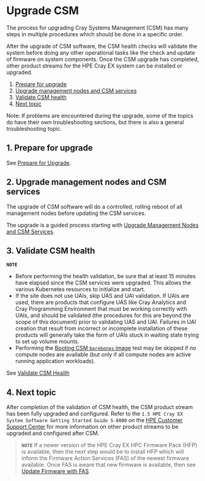 # Upgrade CSM

The process for upgrading Cray Systems Management (CSM) has many steps in multiple procedures which should be done in a specific order.

After the upgrade of CSM software, the CSM health checks will validate the system before doing any other operational
tasks like the check and update of firmware on system components. Once the CSM upgrade has completed, other
product streams for the HPE Cray EX system can be installed or upgraded.

1. [Prepare for upgrade](#1-prepare-for-upgrade)
1. [Upgrade management nodes and CSM services](#2-upgrade-management-nodes-and-csm-services)
1. [Validate CSM health](#3-validate-csm-health)
1. [Next topic](#4-next-topic)

Note: If problems are encountered during the upgrade, some of the topics do have their own troubleshooting
sections, but there is also a general troubleshooting topic.

## 1. Prepare for upgrade

See [Prepare for Upgrade](prepare_for_upgrade.md).

## 2. Upgrade management nodes and CSM services

The upgrade of CSM software will do a controlled, rolling reboot of all management nodes before updating the CSM services.

The upgrade is a guided process starting with [Upgrade Management Nodes and CSM Services](1.2/README.md).

## 3. Validate CSM health

 **`NOTE`**

- Before performing the health validation, be sure that at least 15 minutes have elapsed
  since the CSM services were upgraded. This allows the various Kubernetes resources to
  initialize and start.
- If the site does not use UAIs, skip UAS and UAI validation. If UAIs are used, there are
  products that configure UAS like Cray Analytics and Cray Programming Environment that
  must be working correctly with UAIs, and should be validated (the procedures for this are
  beyond the scope of this document) prior to validating UAS and UAI. Failures in UAI creation that result
  from incorrect or incomplete installation of these products will generally take the form of UAIs stuck in
  waiting state trying to set up volume mounts.
- Performing the [Booting CSM `barebones` image](../operations/validate_csm_health.md#5-booting-csm-barebones-image) test may be skipped if no
  compute nodes are available (but only if all compute nodes are active running application workloads).

 See [Validate CSM Health](../operations/validate_csm_health.md)

## 4. Next topic

After completion of the validation of CSM health, the CSM product stream has been fully upgraded and
configured. Refer to the `1.5 HPE Cray EX System Software Getting Started Guide S-8000`
on the [HPE Customer Support Center](https://www.hpe.com/support/ex-gsg)
for more information on other product streams to be upgraded and configured after CSM.

> **`NOTE`** If a newer version of the HPE Cray EX HPC Firmware Pack (HFP) is available, then the next step
would be to install HFP which will inform the Firmware Action Services (FAS) of the newest firmware
available. Once FAS is aware that new firmware is available, then see
[Update Firmware with FAS](../operations/firmware/Update_Firmware_with_FAS.md).
